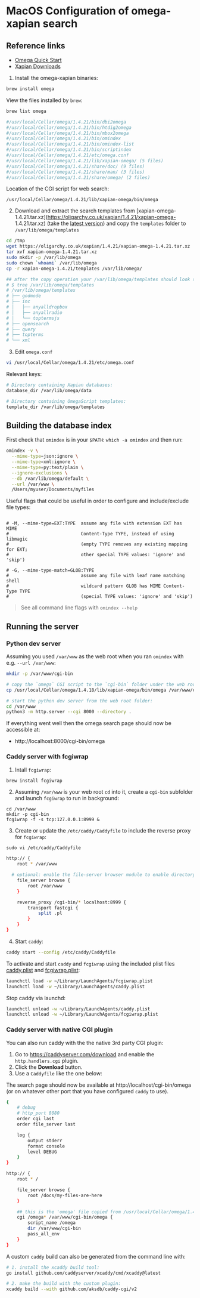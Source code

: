# MacOS Configuration of omega-xapian search

## Reference links

- [Omega Quick Start](https://xapian.org/docs/omega/quickstart.html)
- [Xapian Downloads](https://xapian.org/download)

1. Install the omega-xapian binaries:

```bash
brew install omega
```

View the files installed by `brew`:

```bash
brew list omega

#/usr/local/Cellar/omega/1.4.21/bin/dbi2omega
#/usr/local/Cellar/omega/1.4.21/bin/htdig2omega
#/usr/local/Cellar/omega/1.4.21/bin/mbox2omega
#/usr/local/Cellar/omega/1.4.21/bin/omindex
#/usr/local/Cellar/omega/1.4.21/bin/omindex-list
#/usr/local/Cellar/omega/1.4.21/bin/scriptindex
#/usr/local/Cellar/omega/1.4.21/etc/omega.conf
#/usr/local/Cellar/omega/1.4.21/lib/xapian-omega/ (5 files)
#/usr/local/Cellar/omega/1.4.21/share/doc/ (9 files)
#/usr/local/Cellar/omega/1.4.21/share/man/ (3 files)
#/usr/local/Cellar/omega/1.4.21/share/omega/ (2 files)
```

Location of the CGI script for web search:

```
/usr/local/Cellar/omega/1.4.21/lib/xapian-omega/bin/omega
```

2. Download and extract the search templates from [xapian-omega-1.4.21.tar.xz](https://oligarchy.co.uk/xapian/1.4.21/xapian-omega-	1.4.21.tar.xz) (take the [latest version](https://oligarchy.co.uk/xapian/)) and copy the `templates` folder to `/var/lib/omega/templates`

```bash
cd /tmp
wget https://oligarchy.co.uk/xapian/1.4.21/xapian-omega-1.4.21.tar.xz 
tar xvf xapian-omega-1.4.21.tar.xz
sudo mkdir -p /var/lib/omega
sudo chown `whoami` /var/lib/omega
cp -r xapian-omega-1.4.21/templates /var/lib/omega/

## after the copy operation your /var/lib/omega/templates should look similar to this:
# $ tree /var/lib/omega/templates
# /var/lib/omega/templates
# ├── godmode
# ├── inc
# │   ├── anyalldropbox
# │   ├── anyallradio
# │   └── toptermsjs
# ├── opensearch
# ├── query
# ├── topterms
# └── xml
```

3. Edit `omega.conf`

```bash
vi /usr/local/Cellar/omega/1.4.21/etc/omega.conf
```

Relevant keys:

```bash
# Directory containing Xapian databases:
database_dir /var/lib/omega/data

# Directory containing OmegaScript templates:
template_dir /var/lib/omega/templates
```

## Building the database index

First check that `omindex` is in your `$PATH`: `which -a omindex` and then run:

```bash
omindex -v \
  --mime-type=json:ignore \
  --mime-type=xml:ignore \
  --mime-type=py:text/plain \
  --ignore-exclusions \
  --db /var/lib/omega/default \
  --url /var/www \
  /Users/myuser/Documents/myfiles
  ```
  
  Useful flags that could be useful in order to configure and include/exclude file types:
  
  ```
  
# -M, --mime-type=EXT:TYPE  assume any file with extension EXT has MIME
#                           Content-Type TYPE, instead of using libmagic
#                           (empty TYPE removes any existing mapping for EXT;
#                           other special TYPE values: 'ignore' and 'skip')

# -G, --mime-type-match=GLOB:TYPE
#                           assume any file with leaf name matching shell
#                           wildcard pattern GLOB has MIME Content-Type TYPE
#                           (special TYPE values: 'ignore' and 'skip')
```

> See all command line flags with `omindex --help`

## Running the server

### Python dev server

Assuming you used `/var/www` as the web root when you ran `omindex` with e.g. `--url /var/www`:

```bash
mkdir -p /var/www/cgi-bin

# copy the `omega` CGI script to the `cgi-bin` folder under the web root:
cp /usr/local/Cellar/omega/1.4.18/lib/xapian-omega/bin/omega /var/www/cgi-bin/

# start the python dev server from the web root folder:
cd /var/www
python3 -m http.server --cgi 8000 --directory .
```

If everything went well then the omega search page should now be accessible at:

- http://localhost:8000/cgi-bin/omega


### Caddy server with fcgiwrap

1. Intall `fcgiwrap`:

```bash
brew install fcgiwrap
```

2. Assuming `/var/www` is your web root `cd` into it, create a `cgi-bin` subfolder and launch `fcgiwrap` to run in background:

```
cd /var/www
mkdir -p cgi-bin
fcgiwrap -f -s tcp:127.0.0.1:8999 &
```
3. Create or update the `/etc/caddy/Caddyfile` to include the reverse proxy for `fcgiwrap`:

`sudo vi /etc/caddy/Caddyfile`

```sh
http:// {
	root * /var/www

  # optional: enable the file-server browser module to enable directory listsings
	file_server browse {
		root /var/www
	}	

	reverse_proxy /cgi-bin/* localhost:8999 {
		transport fastcgi {
			split .pl
		}
	}
}
```

4. Start `caddy`:

```bash
caddy start --config /etc/caddy/Caddyfile
```

To activate and start `caddy` and `fcgiwrap` using the included plist files [caddy.plist](caddy_launcher.plist) and [fcgiwrap.plist](fcgiwrap_launcher.plist):

```bash
launchctl load -w ~/Library/LaunchAgents/fcgiwrap.plist
launchctl load -w ~/Library/LaunchAgents/caddy.plist
```

Stop caddy via launchd:
```bash
launchctl unload -w ~/Library/LaunchAgents/caddy.plist
launchctl unload -w ~/Library/LaunchAgents/fcgiwrap.plist
```

### Caddy server with native CGI plugin

You can also run caddy with the the native 3rd party CGI plugin: 

1. Go to https://caddyserver.com/download and enable the `http.handlers.cgi` plugin.
2. Click the **Download** button.
3. Use a `Caddyfile` like the one below:




The search page should now be available at http://localhost/cgi-bin/omega (or on whatever other port that you have configured `caddy` to use).

```bash
{
	# debug
	# http_port 8080
	order cgi last
	order file_server last

	log {
		output stderr
		format console
		level DEBUG
	}
}

http:// {
	root * /

	file_server browse {
		root /docs/my-files-are-here
	}

	## this is the 'omega' file copied from /usr/local/Cellar/omega/1.4.18/lib/xapian-omega/bin/omega
	cgi /omega* /var/www/cgi-bin/omega {
		script_name /omega
		dir /var/www/cgi-bin
		pass_all_env
	}
}
```

A custom `caddy` build can also be generated from the command line with:

```bash
# 1. install the xcaddy build tool: 
go install github.com/caddyserver/xcaddy/cmd/xcaddy@latest

# 2. make the build with the custom plugin:
xcaddy build --with github.com/aksdb/caddy-cgi/v2
```
